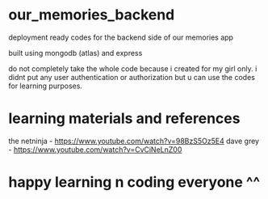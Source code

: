 # our_memories_backend
deployment ready codes for the backend side of our memories app

built using mongodb (atlas) and express 

do not completely take the whole code because i created for my girl only. i didnt put any user authentication or authorization but u can use the codes for learning purposes.

# learning materials and references
the netninja - https://www.youtube.com/watch?v=98BzS5Oz5E4
dave grey - https://www.youtube.com/watch?v=CvCiNeLnZ00

# happy learning n coding everyone ^^
